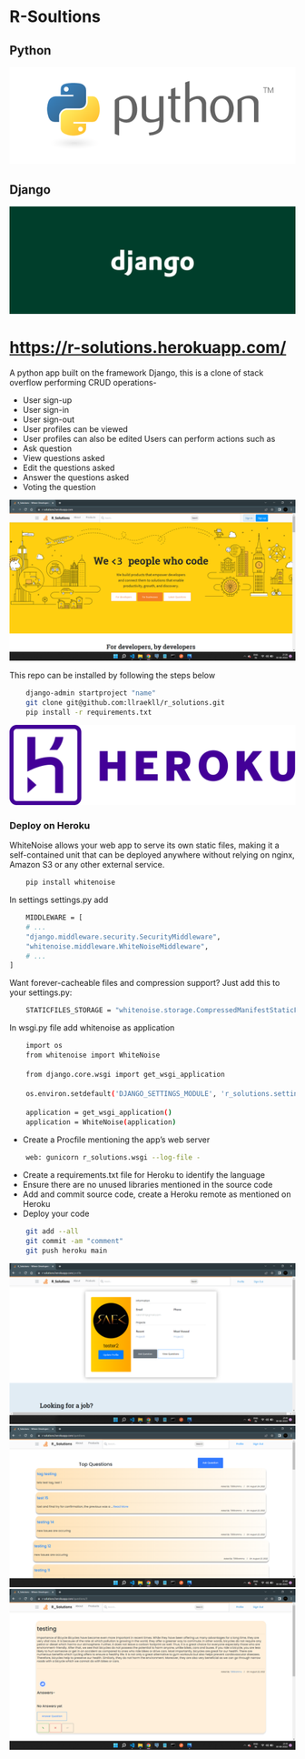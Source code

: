 # R-Soultions
## Python 
![alt tag](https://github.com/llraekll/r-shortlinks/blob/main/images/python.png)

## Django
![alt tag](https://github.com/llraekll/r-shortlinks/blob/main/images/dj1.png)

# https://r-solutions.herokuapp.com/ 


A python app built on the framework Django, this is a clone of stack overflow performing CRUD operations-
* User sign-up
* User sign-in
* User sign-out
* User profiles can be viewed
* User profiles can also be edited
Users can perform actions such as 
* Ask question
* View questions asked
* Edit the questions asked
* Answer the questions asked
* Voting the question

![alt tag](https://github.com/llraekll/r_solutions/blob/main/images/home.png)

This repo can be installed by following the steps below

```bash
    django-admin startproject "name"
    git clone git@github.com:llraekll/r_solutions.git
    pip install -r requirements.txt
```


![alt tag](https://github.com/llraekll/FastAPI/blob/main/images/Heroku.png)
### Deploy on Heroku
WhiteNoise allows your web app to serve its own static files, making it a self-contained unit that can be deployed anywhere without relying on nginx, Amazon S3 or any other external service.
```bash
    pip install whitenoise
```
In settings settings.py add 

```bash
    MIDDLEWARE = [
    # ...
    "django.middleware.security.SecurityMiddleware",
    "whitenoise.middleware.WhiteNoiseMiddleware",
    # ...
]
```
Want forever-cacheable files and compression support? Just add this to your settings.py:

```bash
    STATICFILES_STORAGE = "whitenoise.storage.CompressedManifestStaticFilesStorage"
``` 
In wsgi.py file add whitenoise as application

```bash
    import os
    from whitenoise import WhiteNoise

    from django.core.wsgi import get_wsgi_application

    os.environ.setdefault('DJANGO_SETTINGS_MODULE', 'r_solutions.settings')

    application = get_wsgi_application()
    application = WhiteNoise(application)
```

* Create a Procfile mentioning the app’s web server
```bash
    web: gunicorn r_solutions.wsgi --log-file - 
```

* Create a requirements.txt file for Heroku to identify the language
* Ensure there are no unused libraries mentioned in the source code
* Add and commit source code, create a Heroku remote as mentioned on Heroku
* Deploy your code 

```bash
    git add --all
    git commit -am "comment"
    git push heroku main
```

![alt tag](https://github.com/llraekll/r_solutions/blob/main/images/profile.png)
![alt tag](https://github.com/llraekll/r_solutions/blob/main/images/questions.png)
![alt tag](https://github.com/llraekll/r_solutions/blob/main/images/view.png)
